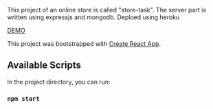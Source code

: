 This project of an online store is called "store-task".
The server part is written using expressjs and mongodb. Deploed using heroku

[DEMO](https://github.com/facebook/create-react-app)

This project was bootstrapped with [Create React App](https://github.com/facebook/create-react-app).

## Available Scripts

In the project directory, you can run:

### `npm start`
